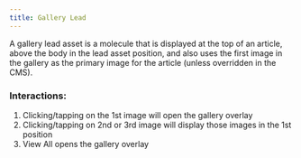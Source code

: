 ```yaml
---
title: Gallery Lead
---
```

A gallery lead asset is a molecule that is displayed at the top of an article, above the body in the lead asset position, and also uses the first image in the gallery as the primary image for the article (unless overridden in the CMS).
### Interactions:
1. Clicking/tapping on the 1st image will open the gallery overlay
1. Clicking/tapping on 2nd or 3rd image will display those images in the 1st position
1. View All opens the gallery overlay
